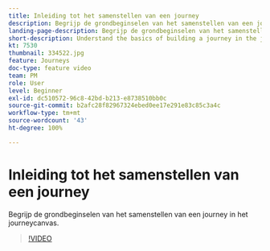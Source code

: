 ```yaml
---
title: Inleiding tot het samenstellen van een journey
description: Begrijp de grondbeginselen van het samenstellen van een journey in het journeycanvas.
landing-page-description: Begrijp de grondbeginselen van het samenstellen van een journey in het journeycanvas.
short-description: Understand the basics of building a journey in the journey canvas.
kt: 7530
thumbnail: 334522.jpg
feature: Journeys
doc-type: feature video
team: PM
role: User
level: Beginner
exl-id: dc510572-96c8-42bd-b213-e8738510bb0c
source-git-commit: b2afc28f82967324ebed0ee17e291e83c85c3a4c
workflow-type: tm+mt
source-wordcount: '43'
ht-degree: 100%

---
```


# Inleiding tot het samenstellen van een journey

Begrijp de grondbeginselen van het samenstellen van een journey in het journeycanvas.

>[!VIDEO](https://video.tv.adobe.com/v/334522?quality=12&learn=on)
